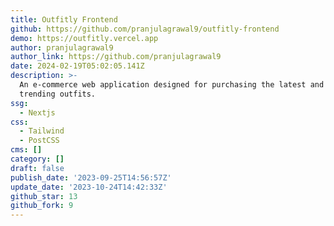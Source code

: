 ```yaml
---
title: Outfitly Frontend
github: https://github.com/pranjulagrawal9/outfitly-frontend
demo: https://outfitly.vercel.app
author: pranjulagrawal9
author_link: https://github.com/pranjulagrawal9
date: 2024-02-19T05:02:05.141Z
description: >-
  An e-commerce web application designed for purchasing the latest and most
  trending outfits.
ssg:
  - Nextjs
css:
  - Tailwind
  - PostCSS
cms: []
category: []
draft: false
publish_date: '2023-09-25T14:56:57Z'
update_date: '2023-10-24T14:42:33Z'
github_star: 13
github_fork: 9
---
```

